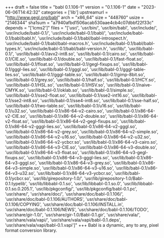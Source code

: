 +++
draft = false
title = "babl 0.1.106-1"
version = "0.1.106-1"
date = "2023-06-06T14:42:32"
categories = ['lib']
upstreamurl = "http://www.gegl.org/babl"
arch = "x86_64"
size = "448760"
usize = "2146344"
sha1sum = "a7940afbd1506acab530aae4cb4c07dbbf22f33c"
depends = "['lcms2']"
files = "['usr/', 'usr/bin/', 'usr/bin/babl', 'usr/include/', 'usr/include/babl-0.1/', 'usr/include/babl-0.1/babl/', 'usr/include/babl-0.1/babl/babl.h', 'usr/include/babl-0.1/babl/babl-introspect.h', 'usr/include/babl-0.1/babl/babl-macros.h', 'usr/include/babl-0.1/babl/babl-types.h', 'usr/include/babl-0.1/babl/babl-version.h', 'usr/lib/', 'usr/lib/babl-0.1/', 'usr/lib/babl-0.1/avx2-int8.so', 'usr/lib/babl-0.1/cairo.so', 'usr/lib/babl-0.1/CIE.so', 'usr/lib/babl-0.1/double.so', 'usr/lib/babl-0.1/fast-float.so', 'usr/lib/babl-0.1/float.so', 'usr/lib/babl-0.1/gegl-fixups.so', 'usr/lib/babl-0.1/gggl-lies.so', 'usr/lib/babl-0.1/gggl.so', 'usr/lib/babl-0.1/gggl-table-lies.so', 'usr/lib/babl-0.1/gggl-table.so', 'usr/lib/babl-0.1/gimp-8bit.so', 'usr/lib/babl-0.1/grey.so', 'usr/lib/babl-0.1/half.so', 'usr/lib/babl-0.1/HCY.so', 'usr/lib/babl-0.1/HSL.so', 'usr/lib/babl-0.1/HSV.so', 'usr/lib/babl-0.1/naive-CMYK.so', 'usr/lib/babl-0.1/oklab.so', 'usr/lib/babl-0.1/simple.so', 'usr/lib/babl-0.1/sse2-float.so', 'usr/lib/babl-0.1/sse2-int16.so', 'usr/lib/babl-0.1/sse2-int8.so', 'usr/lib/babl-0.1/sse4-int8.so', 'usr/lib/babl-0.1/sse-half.so', 'usr/lib/babl-0.1/two-table.so', 'usr/lib/babl-0.1/u16.so', 'usr/lib/babl-0.1/u32.so', 'usr/lib/babl-0.1/x86-64-v2-cairo.so', 'usr/lib/babl-0.1/x86-64-v2-CIE.so', 'usr/lib/babl-0.1/x86-64-v2-double.so', 'usr/lib/babl-0.1/x86-64-v2-float.so', 'usr/lib/babl-0.1/x86-64-v2-gegl-fixups.so', 'usr/lib/babl-0.1/x86-64-v2-gggl-lies.so', 'usr/lib/babl-0.1/x86-64-v2-gggl.so', 'usr/lib/babl-0.1/x86-64-v2-grey.so', 'usr/lib/babl-0.1/x86-64-v2-simple.so', 'usr/lib/babl-0.1/x86-64-v2-u16.so', 'usr/lib/babl-0.1/x86-64-v2-u32.so', 'usr/lib/babl-0.1/x86-64-v2-ycbcr.so', 'usr/lib/babl-0.1/x86-64-v3-cairo.so', 'usr/lib/babl-0.1/x86-64-v3-CIE.so', 'usr/lib/babl-0.1/x86-64-v3-double.so', 'usr/lib/babl-0.1/x86-64-v3-float.so', 'usr/lib/babl-0.1/x86-64-v3-gegl-fixups.so', 'usr/lib/babl-0.1/x86-64-v3-gggl-lies.so', 'usr/lib/babl-0.1/x86-64-v3-gggl.so', 'usr/lib/babl-0.1/x86-64-v3-grey.so', 'usr/lib/babl-0.1/x86-64-v3-simple.so', 'usr/lib/babl-0.1/x86-64-v3-u16.so', 'usr/lib/babl-0.1/x86-64-v3-u32.so', 'usr/lib/babl-0.1/x86-64-v3-ycbcr.so', 'usr/lib/babl-0.1/ycbcr.so', 'usr/lib/girepository-1.0/', 'usr/lib/girepository-1.0/Babl-0.1.typelib', 'usr/lib/libbabl-0.1.so', 'usr/lib/libbabl-0.1.so.0', 'usr/lib/libbabl-0.1.so.0.205.1', 'usr/lib/pkgconfig/', 'usr/lib/pkgconfig/babl-0.1.pc', 'usr/share/', 'usr/share/doc/', 'usr/share/doc/babl-0.1.106/', 'usr/share/doc/babl-0.1.106/AUTHORS', 'usr/share/doc/babl-0.1.106/COPYING', 'usr/share/doc/babl-0.1.106/INSTALL.in', 'usr/share/doc/babl-0.1.106/NEWS', 'usr/share/doc/babl-0.1.106/TODO', 'usr/share/gir-1.0/', 'usr/share/gir-1.0/Babl-0.1.gir', 'usr/share/vala/', 'usr/share/vala/vapi/', 'usr/share/vala/vapi/babl-0.1.deps', 'usr/share/vala/vapi/babl-0.1.vapi']"
+++
Babl is a dynamic, any to any, pixel format conversion library.